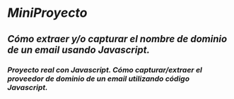 # **_MiniProyecto_**

## **_Cómo extraer y/o capturar el nombre de dominio de un email usando Javascript._**

### _Proyecto real con Javascript. Cómo capturar/extraer el proveedor de dominio de un email utilizando código Javascript._
